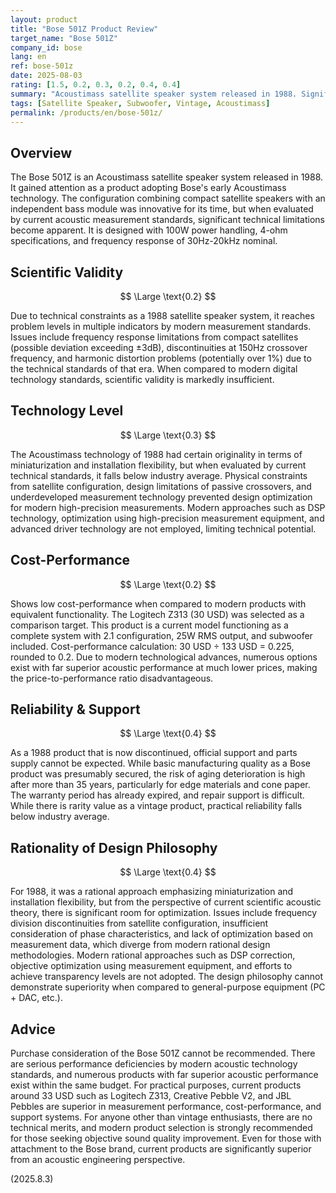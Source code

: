 ```yaml
---
layout: product
title: "Bose 501Z Product Review"
target_name: "Bose 501Z"
company_id: bose
lang: en
ref: bose-501z
date: 2025-08-03
rating: [1.5, 0.2, 0.3, 0.2, 0.4, 0.4]
summary: "Acoustimass satellite speaker system released in 1988. Significantly inferior acoustic performance and low cost-performance by modern measurement standards"
tags: [Satellite Speaker, Subwoofer, Vintage, Acoustimass]
permalink: /products/en/bose-501z/
---
```


## Overview

The Bose 501Z is an Acoustimass satellite speaker system released in 1988. It gained attention as a product adopting Bose's early Acoustimass technology. The configuration combining compact satellite speakers with an independent bass module was innovative for its time, but when evaluated by current acoustic measurement standards, significant technical limitations become apparent. It is designed with 100W power handling, 4-ohm specifications, and frequency response of 30Hz-20kHz nominal.

## Scientific Validity

$$ \Large \text{0.2} $$

Due to technical constraints as a 1988 satellite speaker system, it reaches problem levels in multiple indicators by modern measurement standards. Issues include frequency response limitations from compact satellites (possible deviation exceeding ±3dB), discontinuities at 150Hz crossover frequency, and harmonic distortion problems (potentially over 1%) due to the technical standards of that era. When compared to modern digital technology standards, scientific validity is markedly insufficient.

## Technology Level

$$ \Large \text{0.3} $$

The Acoustimass technology of 1988 had certain originality in terms of miniaturization and installation flexibility, but when evaluated by current technical standards, it falls below industry average. Physical constraints from satellite configuration, design limitations of passive crossovers, and underdeveloped measurement technology prevented design optimization for modern high-precision measurements. Modern approaches such as DSP technology, optimization using high-precision measurement equipment, and advanced driver technology are not employed, limiting technical potential.

## Cost-Performance

$$ \Large \text{0.2} $$

Shows low cost-performance when compared to modern products with equivalent functionality. The Logitech Z313 (30 USD) was selected as a comparison target. This product is a current model functioning as a complete system with 2.1 configuration, 25W RMS output, and subwoofer included. Cost-performance calculation: 30 USD ÷ 133 USD = 0.225, rounded to 0.2. Due to modern technological advances, numerous options exist with far superior acoustic performance at much lower prices, making the price-to-performance ratio disadvantageous.

## Reliability & Support

$$ \Large \text{0.4} $$

As a 1988 product that is now discontinued, official support and parts supply cannot be expected. While basic manufacturing quality as a Bose product was presumably secured, the risk of aging deterioration is high after more than 35 years, particularly for edge materials and cone paper. The warranty period has already expired, and repair support is difficult. While there is rarity value as a vintage product, practical reliability falls below industry average.

## Rationality of Design Philosophy

$$ \Large \text{0.4} $$

For 1988, it was a rational approach emphasizing miniaturization and installation flexibility, but from the perspective of current scientific acoustic theory, there is significant room for optimization. Issues include frequency division discontinuities from satellite configuration, insufficient consideration of phase characteristics, and lack of optimization based on measurement data, which diverge from modern rational design methodologies. Modern rational approaches such as DSP correction, objective optimization using measurement equipment, and efforts to achieve transparency levels are not adopted. The design philosophy cannot demonstrate superiority when compared to general-purpose equipment (PC + DAC, etc.).

## Advice

Purchase consideration of the Bose 501Z cannot be recommended. There are serious performance deficiencies by modern acoustic technology standards, and numerous products with far superior acoustic performance exist within the same budget. For practical purposes, current products around 33 USD such as Logitech Z313, Creative Pebble V2, and JBL Pebbles are superior in measurement performance, cost-performance, and support systems. For anyone other than vintage enthusiasts, there are no technical merits, and modern product selection is strongly recommended for those seeking objective sound quality improvement. Even for those with attachment to the Bose brand, current products are significantly superior from an acoustic engineering perspective.

(2025.8.3)
